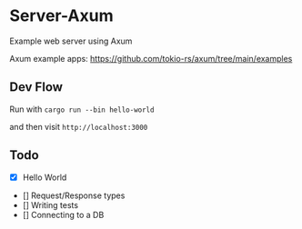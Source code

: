 # Server-Axum

Example web server using Axum

Axum example apps: https://github.com/tokio-rs/axum/tree/main/examples

## Dev Flow

Run with `cargo run --bin hello-world`

and then visit `http://localhost:3000`

## Todo

- [x] Hello World
- [] Request/Response types
- [] Writing tests
- [] Connecting to a DB
